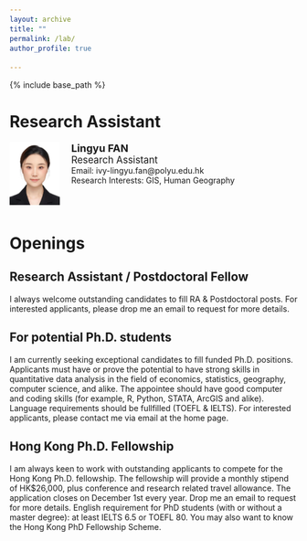 ```yaml
---
layout: archive
title: ""
permalink: /lab/
author_profile: true

---
```


{% include base_path %}

Research Assistant
=====
<div style="display: flex; flex-wrap: wrap; margin-bottom:50px">
    <img src="/images/Lingyu_FAN_Photo.jpg" alt="Lingyu_FAN_Photo" style="height:110px;">
    <p style="margin:0 20px">
        <b style="font-size: large;">Lingyu FAN</b><br>
        <an style="font-size: larger;">Research Assistant</an><br>
        Email: ivy-lingyu.fan@polyu.edu.hk<br>
        Research Interests: GIS, Human Geography<br>
    </p>
</div>
  
Openings
=====

Research Assistant / Postdoctoral Fellow
-----
I always welcome outstanding candidates to fill RA & Postdoctoral posts. For interested applicants, please drop me an email to request for more details. 

For potential Ph.D. students
-----
I am currently seeking exceptional candidates to fill funded Ph.D. positions. Applicants must have or prove the potential to have strong skills in quantitative data analysis in the field of economics, statistics, geography, computer science, and alike. The appointee should have good computer and coding skills (for example, R, Python, STATA, ArcGIS and alike). Language requirements should be fullfilled (TOEFL & IELTS). For interested applicants, please contact me via email at the home page.

Hong Kong Ph.D. Fellowship
-----
I am always keen to work with outstanding applicants to compete for the Hong Kong Ph.D. fellowship. The fellowship will provide a monthly stipend of HK$26,000, plus conference and research related travel allowance. The application closes on December 1st every year. Drop me an email to request for more details. English requirement for PhD students (with or without a master degree): at least IELTS 6.5 or TOEFL 80. You may also want to know the Hong Kong PhD Fellowship Scheme.
